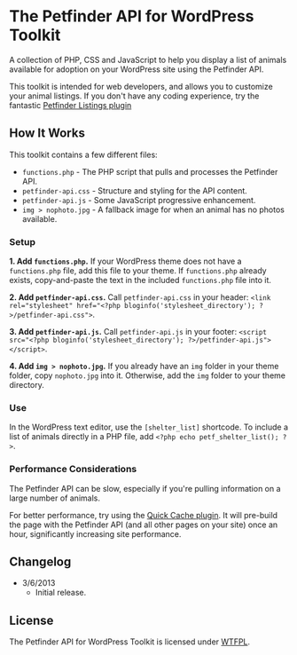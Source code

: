 # The Petfinder API for WordPress Toolkit
A collection of PHP, CSS and JavaScript to help you display a list of animals available for adoption on your WordPress site using the Petfinder API.

This toolkit is intended for web developers, and allows you to customize your animal listings. If you don't have any coding experience, try the fantastic [Petfinder Listings plugin](http://wordpress.org/extend/plugins/petfinder-listings/)

## How It Works
This toolkit contains a few different files:

* `functions.php` - The PHP script that pulls and processes the Petfinder API.
* `petfinder-api.css` - Structure and styling for the API content.
* `petfinder-api.js` - Some JavaScript progressive enhancement.
* `img > nophoto.jpg` - A fallback image for when an animal has no photos available.

### Setup

**1. Add `functions.php`.** If your WordPress theme does not have a `functions.php` file, add this file to your theme. If `functions.php` already exists, copy-and-paste the text in the included `functions.php` file into it.

**2. Add `petfinder-api.css`.** Call `petfinder-api.css` in your header: `<link rel="stylesheet" href="<?php bloginfo('stylesheet_directory'); ?>/petfinder-api.css">`.

**3. Add `petfinder-api.js`.** Call `petfinder-api.js` in your footer: `<script src="<?php bloginfo('stylesheet_directory'); ?>/petfinder-api.js"></script>`.

**4. Add `img > nophoto.jpg`.** If you already have an `img` folder in your theme folder, copy `nophoto.jpg` into it. Otherwise, add the `img` folder to your theme directory.

### Use
In the WordPress text editor, use the `[shelter_list]` shortcode. To include a list of animals directly in a PHP file, add `<?php echo petf_shelter_list(); ?>`.

### Performance Considerations
The Petfinder API can be slow, especially if you're pulling information on a large number of animals.

For better performance, try using the [Quick Cache plugin](http://wordpress.org/extend/plugins/quick-cache/). It will pre-build the page with the Petfinder API (and all other pages on your site) once an hour, significantly increasing site performance.

## Changelog
* 3/6/2013
  * Initial release.

## License
The Petfinder API for WordPress Toolkit is licensed under [WTFPL](http://www.wtfpl.net/).
